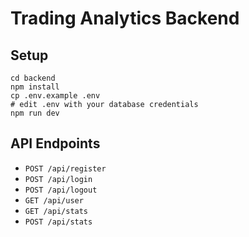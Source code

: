 # Trading Analytics Backend

## Setup

```
cd backend
npm install
cp .env.example .env
# edit .env with your database credentials
npm run dev
```

## API Endpoints
- `POST /api/register`
- `POST /api/login`
- `POST /api/logout`
- `GET /api/user`
- `GET /api/stats`
- `POST /api/stats`
